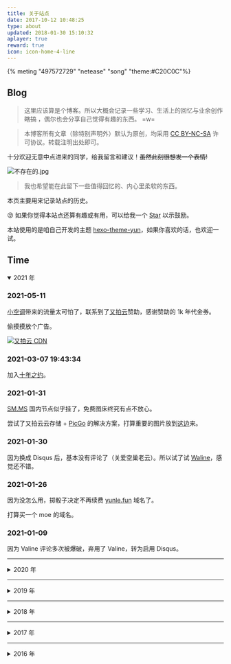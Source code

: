 ```yaml
---
title: 关于站点
date: 2017-10-12 10:48:25
type: about
updated: 2018-01-30 15:10:32
aplayer: true
reward: true
icon: icon-home-4-line
---
```


{% meting "497572729" "netease" "song" "theme:#C20C0C"%}

## Blog

> 这里应该算是个博客。所以大概会记录一些学习、生活上的回忆与业余创作 ~~瞎搞~~ ，偶尔也会分享自己觉得有趣的东西。 =w=

<div class="danger">

> 本博客所有文章（除特别声明外）默认为原创，均采用 [CC BY-NC-SA](https://creativecommons.org/licenses/by-nc-sa/4.0/deed.zh) 许可协议。转载注明出处即可。

</div>

十分欢迎无意中点进来的同学，给我留言和建议！~~虽然此刻很想发一个表情!~~

![不存在的.jpg](https://cdn.jsdelivr.net/gh/YunYouJun/cdn/img/meme/no-exist.jpg)

> 我也希望能在此留下一些值得回忆的、内心里柔软的东西。

本页主要用来记录站点的历史。

😜 如果你觉得本站点还算有趣或有用，可以给我一个 [Star](https://github.com/YunYouJun/yunyoujun.github.io) 以示鼓励。

本站使用的是咱自己开发的主题 [hexo-theme-yun](https://github.com/YunYouJun/hexo-theme-yun/)，如果你喜欢的话，也欢迎一试。

## Time

<details open>
<summary>2021 年</summary>

### 2021-05-11

[小空调](https://ac.yunyoujun.cn)带来的流量太可怕了，联系到了[又拍云](https://www.upyun.com/)赞助，感谢赞助的 1k 年代金券。

偷摸摸放个广告。

[![又拍云 CDN](https://upyun.yunyoujun.cn/images/upyun-cdn-adsense.jpg)](https://www.upyun.com/)

### 2021-03-07 19:43:34

加入[十年之约](https://www.foreverblog.cn/)。

### 2021-01-31

[SM.MS](https://sm.ms) 国内节点似乎挂了，免费图床终究有点不放心。

尝试了又拍云云存储 + [PicGo](https://github.com/Molunerfinn/PicGo) 的解决方案，打算重要的图片放到[这边](https://upyun.yunyoujun.cn)来。

### 2021-01-30

因为换成 Disqus 后，基本没有评论了（关爱空巢老云）。所以试了试 [Waline](https://waline.js.org/)，感觉还不错。

### 2021-01-26

因为没怎么用，掷骰子决定不再续费 [yunle.fun](https://yunle.fun) 域名了。

打算买一个 moe 的域名。

### 2021-01-09

因为 Valine 评论多次被爆破，弃用了 Valine，转为启用 Disqus。

</details>

---

<details>
<summary>2020 年</summary>

### 2020-06-15

QQ 域名邮箱（已经停止新用户申请）迁移腾讯企业邮箱

CF 酱， 👴 又回来了！

### 2020-06-09 备案信息核查整改

因为是托管在 GitHub 上，结果复查被要求在腾讯云备案成功的域名需要按照相关要求解析至腾讯云服务器。

想着要不干脆放弃备案好了……

### 2020-05-02 加入 [中文独立博客列表](https://github.com/timqian/chinese-independent-blogs)

- [Update blogs-original.csv: add yunyoujun.cn](https://github.com/timqian/chinese-independent-blogs/pull/363)

### 2020-04-17 又拍云 CDN

加入 [又拍云联盟](https://www.upyun.com/league)，拿到了代金券。开始使用又拍云 CDN。

### 2020-04-16 CDN 被刷

今日 12 点，正准备午休。突然收到 CDN 流量预警，发现被人刷 CDN 了。赶紧调低了带宽封顶，然后自动触发预警关闭了。（流量包 8.31GB/10GB)

> 腾讯云是后付费。还好没睡着。

本来还以为绝对够用来着。自我忖度还算文明友好，按理说应当也没招惹什么仇家。
在考虑要不要还是直接用 Cloudflare。

现在切换成了又拍云，并调了比较低的带宽预警。（但竟然没有超额自动关停的功能。有点 3G 时代运营商的感觉了。）

### 2020-04-06 GitHub Actions

[![GitHub Pages](https://github.com/YunYouJun/yunyoujun.github.io/workflows/GitHub%20Pages/badge.svg)](https://github.com/YunYouJun/yunyoujun.github.io/actions)

从使用了许久的 [Travis CI](https://travis-ci.com/github/YunYouJun/yunyoujun.github.io) 转为使用 [GitHub Actions](https://github.com/YunYouJun/yunyoujun.github.io/actions)。

### 2020-03-26 使用 [Cloudflare](https://www.cloudflare.com/) 解析

一觉起来，腾讯云的 CDN 不知为何挂了。索性迁移到 Cloudflare。（没过几天，又回去嫖腾讯云 CDN 了。）

> 后发现不是腾讯云的问题，是 GitHub Pages 的 HTTPS 证书被劫持了。[Github pages 的 HTTPS 是不是出问题了？](https://www.v2ex.com/t/656367)

### 2020-03-25 加入 [travellings](https://github.com/volfclub/travellings) & [bloghub](https://github.com/shidenggui/bloghub)

点击侧边栏的黑色小飞机或底部的链接，将随机跳转一个加入 [Travellings](https://travellings.link/) 的个人网站。

随机的邂逅，很有诗意。

[BlogHub](https://github.com/shidenggui/bloghub) 是一个开源的，中文独立博客导航站。

### 2020-02-25 ~ 2020-03-25 友链数 Up

其实此前真的完全没有考虑过友链这个东西，完全是自顾自地自娱自乐。

这个月猛然从原先的一位（[Yume](https://yumesama.cn/) 各种机缘巧合认识的朋友），偶然有朋友申请友链，猛然增加到 25 个。（其实一半是自己出去蹭的大佬）

加之，宣传了下本站的主题，访问量也增加了许多，导致自己都有些不好意思再发以前那样自爆羞耻的文章了。

### 2020-02-09 重定向至 www.yunyoujun.cn

由于此前启用了 CDN，CNAME 与 MX 记录发生冲突，导致域名邮箱收不到邮件。
陷入裸域名和域名邮箱二选一的境地（其实早就有过，但是当时还是没有下决心），当然还有撤掉 CDN 的选择。
但想着长痛不如短痛，还是狠下心来启用 www.yunyoujun.cn 。

渣渣百度竟然没有将 `yunyoujun.cn` 的收录重定向到 `www`，从零开始的 SEO。（~~反正百度无所谓~~）

### 2020-02-05 使用腾讯云 CDN 加速

[使用 CDN 加速你的 GitHub Pages 网站](https://www.yunyoujun.cn/posts/use-cdn-speed-up-site/)

</details>

---

<details>
<summary>2019 年</summary>

### 2019-05-19 hexo-theme-yun

使用自己的主题 [hexo-theme-yun@0.0.1](https://github.com/YunYouJun/hexo-theme-yun)，估计也将持续到它还存在的那一天。

### 2019-03-03 云游君的小站

回到 GitHub 后，百度的收录已经消失殆尽。
在想办法回复百度的 SEO 。虽然也没必要。

名字也返璞归真。

</details>

---

<details>
<summary>2018 年</summary>

### 2018-11-20 更名

更名：阴霾天空
此刻的我，大概正处于阴霾之下。

### 2018-03-08 yunle.fun

又注册了个新域名：<https://yunle.fun> 云乐坊
以后要是能开工作室就用这个名字吧(~~笑~~)

### 2018-01-28 HTTPS

网站开启强制 HTTPS 访问, 使用 亚信 SSL 免费证书, 腾讯云存储服务

</details>

---

<details>
<summary>2017 年</summary>

### 2017-11-20 Return to Github Pages

Coding 的服务不知为何挂了几个小时，虽然之后又恢复了。
加之腾讯云的解析变成 MX 与 CNAME 不可相同， GitHub 提供了 A 记录 IP 地址。
决定还是回到 Github 上来。

### 2017-12-11 迁移

[博客迁移至 Hexo](https://yunyoujun.cn/note/hexo-build-note)

开始白嫖生涯

### 2017-11-20 更名

更名：云浦之南

真是奇怪的名字，当初是想仿效西山居之名，却有些东施效颦、画虎类犬。

金山创始人[求伯君](https://baike.baidu.com/item/求伯君)（说起来，第一次得知这位大名时，我还以为是网名。）也是西山居的创始人。

西山居也正因其小时候居住之所名为西山村而得名。

而我的家乡有一 `浦` 字，是港口城市的边陲小镇。

> 冬日有雪、夏有烟花，依山傍水。动漫中常见的意象与执念，一应俱全。（但是没有暖气。）

求伯君在大学时便自号 `西山居士`。

[居士](https://baike.baidu.com/item/居士)乃旧时出家人对在家信道的人的泛称。

在下年满十八，遵纪守法，爱国爱家，不碰烟酒，善养鸡鸭，多素少荤，爱吃西瓜。（居士乃居家之人，~~也就是家里蹲~~。）故想来我可自号云游居士。

### 2017-08-03 elpsy.cn

注册了个有意思的新域名：<https://elpsy.cn>

Elpsy Congroo! (不过还没想好干什么用)

虽然有考虑启用这个更酷的域名，但因为 `YunYouJun（云游君）` 正是自己的 ID ，所以自认还算好记，`yunyoujun.cn` 也会尽量坚持一直用下去。

### 2017-07-05 新域名

域名更换：<https://yunyoujun.cn>
(缘由是 online 太长了，又不好备案什么的吧)

</details>

---

<details>
<summary>2016 年</summary>

### 2016-12-31 建站

名称：**失去的时光**
域名：<http://yunyoujun.online>（已弃用）

> 当初之所以选择 `online` 后缀，是因为 刀剑神域（Sword Art Online）

一时兴起，故建站一试~ （By Wordpress）成功赶在了年末。
因为做东西总是三分钟热度，更新一次会间隔很久的样子。（~~不过反正也不会有人看到的吧。~~）
这里就像是承载着被遗忘了的时光一样.（~~点题了是不是！~~）

</details>
